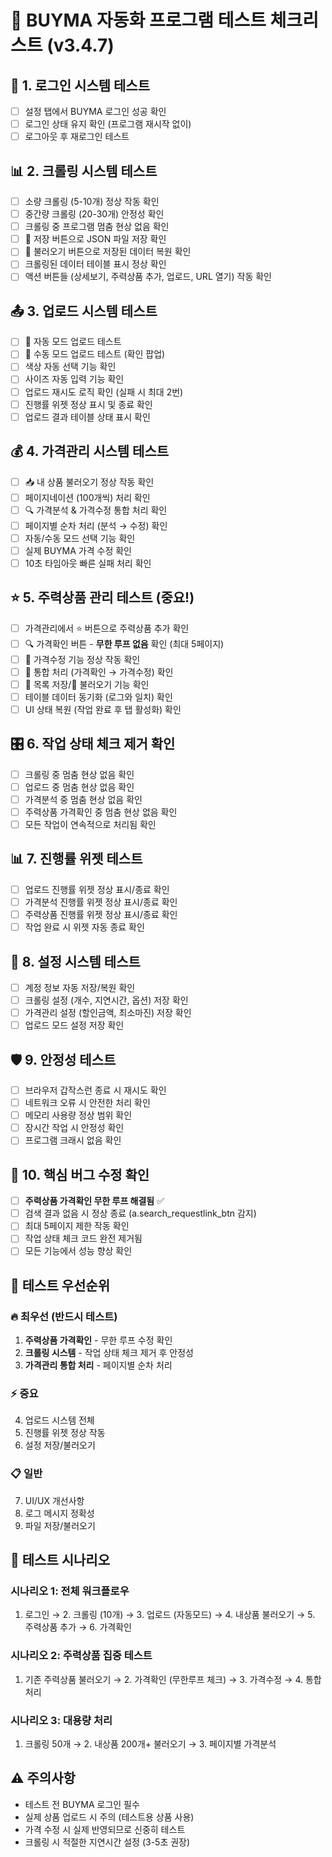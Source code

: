 # 🧪 BUYMA 자동화 프로그램 테스트 체크리스트 (v3.4.7)

## 🔐 1. 로그인 시스템 테스트
- [ ] 설정 탭에서 BUYMA 로그인 성공 확인
- [ ] 로그인 상태 유지 확인 (프로그램 재시작 없이)
- [ ] 로그아웃 후 재로그인 테스트

## 📊 2. 크롤링 시스템 테스트
- [ ] 소량 크롤링 (5-10개) 정상 작동 확인
- [ ] 중간량 크롤링 (20-30개) 안정성 확인
- [ ] 크롤링 중 프로그램 멈춤 현상 없음 확인
- [ ] 💾 저장 버튼으로 JSON 파일 저장 확인
- [ ] 📂 불러오기 버튼으로 저장된 데이터 복원 확인
- [ ] 크롤링된 데이터 테이블 표시 정상 확인
- [ ] 액션 버튼들 (상세보기, 주력상품 추가, 업로드, URL 열기) 작동 확인

## 📤 3. 업로드 시스템 테스트
- [ ] 🤖 자동 모드 업로드 테스트
- [ ] 👤 수동 모드 업로드 테스트 (확인 팝업)
- [ ] 색상 자동 선택 기능 확인
- [ ] 사이즈 자동 입력 기능 확인
- [ ] 업로드 재시도 로직 확인 (실패 시 최대 2번)
- [ ] 진행률 위젯 정상 표시 및 종료 확인
- [ ] 업로드 결과 테이블 상태 표시 확인

## 💰 4. 가격관리 시스템 테스트
- [ ] 📥 내 상품 불러오기 정상 작동 확인
- [ ] 페이지네이션 (100개씩) 처리 확인
- [ ] 🔍 가격분석 & 가격수정 통합 처리 확인
- [ ] 페이지별 순차 처리 (분석 → 수정) 확인
- [ ] 자동/수동 모드 선택 기능 확인
- [ ] 실제 BUYMA 가격 수정 확인
- [ ] 10초 타임아웃 빠른 실패 처리 확인

## ⭐ 5. 주력상품 관리 테스트 (중요!)
- [ ] 가격관리에서 ⭐ 버튼으로 주력상품 추가 확인
- [ ] 🔍 가격확인 버튼 - **무한 루프 없음** 확인 (최대 5페이지)
- [ ] 🔄 가격수정 기능 정상 작동 확인
- [ ] 🚀 통합 처리 (가격확인 → 가격수정) 확인
- [ ] 💾 목록 저장/📂 불러오기 기능 확인
- [ ] 테이블 데이터 동기화 (로그와 일치) 확인
- [ ] UI 상태 복원 (작업 완료 후 탭 활성화) 확인

## 🎛️ 6. 작업 상태 체크 제거 확인
- [ ] 크롤링 중 멈춤 현상 없음 확인
- [ ] 업로드 중 멈춤 현상 없음 확인
- [ ] 가격분석 중 멈춤 현상 없음 확인
- [ ] 주력상품 가격확인 중 멈춤 현상 없음 확인
- [ ] 모든 작업이 연속적으로 처리됨 확인

## 📊 7. 진행률 위젯 테스트
- [ ] 업로드 진행률 위젯 정상 표시/종료 확인
- [ ] 가격분석 진행률 위젯 정상 표시/종료 확인
- [ ] 주력상품 진행률 위젯 정상 표시/종료 확인
- [ ] 작업 완료 시 위젯 자동 종료 확인

## 🔧 8. 설정 시스템 테스트
- [ ] 계정 정보 자동 저장/복원 확인
- [ ] 크롤링 설정 (개수, 지연시간, 옵션) 저장 확인
- [ ] 가격관리 설정 (할인금액, 최소마진) 저장 확인
- [ ] 업로드 모드 설정 저장 확인

## 🛡️ 9. 안정성 테스트
- [ ] 브라우저 갑작스런 종료 시 재시도 확인
- [ ] 네트워크 오류 시 안전한 처리 확인
- [ ] 메모리 사용량 정상 범위 확인
- [ ] 장시간 작업 시 안정성 확인
- [ ] 프로그램 크래시 없음 확인

## 🚨 10. 핵심 버그 수정 확인
- [ ] **주력상품 가격확인 무한 루프 해결됨** ✅
- [ ] 검색 결과 없음 시 정상 종료 (a.search_requestlink_btn 감지)
- [ ] 최대 5페이지 제한 작동 확인
- [ ] 작업 상태 체크 코드 완전 제거됨
- [ ] 모든 기능에서 성능 향상 확인

## 📝 테스트 우선순위

### 🔥 최우선 (반드시 테스트)
1. **주력상품 가격확인** - 무한 루프 수정 확인
2. **크롤링 시스템** - 작업 상태 체크 제거 후 안정성
3. **가격관리 통합 처리** - 페이지별 순차 처리

### ⚡ 중요
4. 업로드 시스템 전체
5. 진행률 위젯 정상 작동
6. 설정 저장/불러오기

### 📋 일반
7. UI/UX 개선사항
8. 로그 메시지 정확성
9. 파일 저장/불러오기

## 🎯 테스트 시나리오

### 시나리오 1: 전체 워크플로우
1. 로그인 → 2. 크롤링 (10개) → 3. 업로드 (자동모드) → 4. 내상품 불러오기 → 5. 주력상품 추가 → 6. 가격확인

### 시나리오 2: 주력상품 집중 테스트
1. 기존 주력상품 불러오기 → 2. 가격확인 (무한루프 체크) → 3. 가격수정 → 4. 통합처리

### 시나리오 3: 대용량 처리
1. 크롤링 50개 → 2. 내상품 200개+ 불러오기 → 3. 페이지별 가격분석

## ⚠️ 주의사항
- 테스트 전 BUYMA 로그인 필수
- 실제 상품 업로드 시 주의 (테스트용 상품 사용)
- 가격 수정 시 실제 반영되므로 신중히 테스트
- 크롤링 시 적절한 지연시간 설정 (3-5초 권장)
